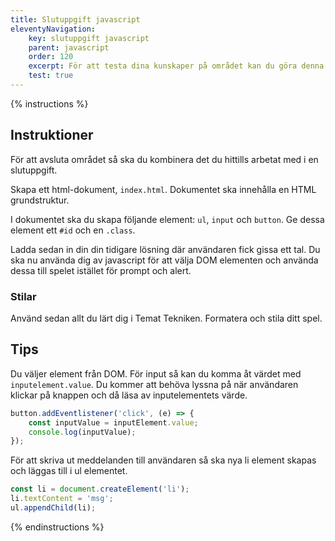 ```yaml
---
title: Slutuppgift javascript
eleventyNavigation:
    key: slutuppgift javascript
    parent: javascript
    order: 120
    excerpt: För att testa dina kunskaper på området kan du göra denna slutuppgift.
    test: true
---
```


{% instructions %}

## Instruktioner

För att avsluta området så ska du kombinera det du hittills arbetat med i en slutuppgift.


Skapa ett html-dokument, `index.html`. Dokumentet ska innehålla en HTML grundstruktur.

I dokumentet ska du skapa följande element: `ul`, `input` och `button`. Ge dessa element ett `#id` och en `.class`.

Ladda sedan in din din tidigare lösning där användaren fick gissa ett tal. Du ska nu använda dig av javascript för att välja DOM elementen och använda dessa till spelet istället för prompt och alert.

### Stilar

Använd sedan allt du lärt dig i Temat Tekniken. Formatera och stila ditt spel.

## Tips

Du väljer element från DOM. För input så kan du komma åt värdet med `inputelement.value`. Du kommer att behöva lyssna på när användaren klickar på knappen och då läsa av inputelementets värde.

```js
button.addEventlistener('click', (e) => {
    const inputValue = inputElement.value;
    console.log(inputValue);
});
```

För att skriva ut meddelanden till användaren så ska nya li element skapas och läggas till i ul elementet.

```js
const li = document.createElement('li');
li.textContent = 'msg';
ul.appendChild(li);
```

{% endinstructions %}